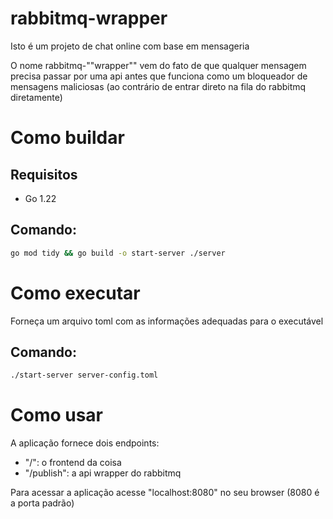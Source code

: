 # rabbitmq-wrapper
Isto é um projeto de chat online com base em mensageria

O nome rabbitmq-""wrapper"" vem do fato de que qualquer mensagem precisa
passar por uma api antes que funciona como um bloqueador de mensagens maliciosas
(ao contrário de entrar direto na fila do rabbitmq diretamente)

# Como buildar
## Requisitos
- Go 1.22
## Comando:
```sh
go mod tidy && go build -o start-server ./server
```

# Como executar
Forneça um arquivo toml com as informações adequadas para o executável
## Comando:
```sh
./start-server server-config.toml
```

# Como usar
A aplicação fornece dois endpoints:
- "/": o frontend da coisa
- "/publish": a api wrapper do rabbitmq

Para acessar a aplicação acesse "localhost:8080" no seu browser (8080 é a porta padrão)
